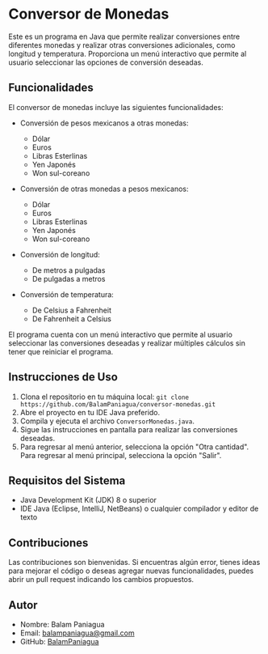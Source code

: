 # Conversor de Monedas

Este es un programa en Java que permite realizar conversiones entre diferentes monedas y realizar otras conversiones adicionales, como longitud y temperatura. Proporciona un menú interactivo que permite al usuario seleccionar las opciones de conversión deseadas.

## Funcionalidades

El conversor de monedas incluye las siguientes funcionalidades:

- Conversión de pesos mexicanos a otras monedas:
  - Dólar
  - Euros
  - Libras Esterlinas
  - Yen Japonés
  - Won sul-coreano

- Conversión de otras monedas a pesos mexicanos:
  - Dólar
  - Euros
  - Libras Esterlinas
  - Yen Japonés
  - Won sul-coreano

- Conversión de longitud:
  - De metros a pulgadas
  - De pulgadas a metros

- Conversión de temperatura:
  - De Celsius a Fahrenheit
  - De Fahrenheit a Celsius

El programa cuenta con un menú interactivo que permite al usuario seleccionar las conversiones deseadas y realizar múltiples cálculos sin tener que reiniciar el programa.

## Instrucciones de Uso

1. Clona el repositorio en tu máquina local: `git clone https://github.com/BalamPaniagua/conversor-monedas.git`
2. Abre el proyecto en tu IDE Java preferido.
3. Compila y ejecuta el archivo `ConversorMonedas.java`.
4. Sigue las instrucciones en pantalla para realizar las conversiones deseadas.
5. Para regresar al menú anterior, selecciona la opción "Otra cantidad". Para regresar al menú principal, selecciona la opción "Salir".

## Requisitos del Sistema

- Java Development Kit (JDK) 8 o superior
- IDE Java (Eclipse, IntelliJ, NetBeans) o cualquier compilador y editor de texto

## Contribuciones

Las contribuciones son bienvenidas. Si encuentras algún error, tienes ideas para mejorar el código o deseas agregar nuevas funcionalidades, puedes abrir un pull request indicando los cambios propuestos.

## Autor

- Nombre: Balam Paniagua
- Email: balampaniagua@gmail.com
- GitHub: [BalamPaniagua](https://github.com/BalamPaniagua)

